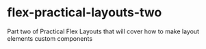 # flex-practical-layouts-two
Part two of Practical Flex Layouts that will cover how to make layout elements custom components
